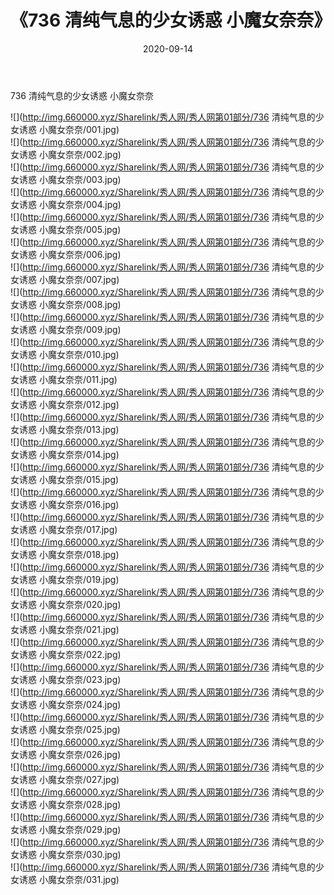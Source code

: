 ﻿---
layout: post
title:  《736 清纯气息的少女诱惑 小魔女奈奈》
date:   2020-09-14
img: http://img.660000.xyz/Sharelink/秀人网/秀人网第01部分/736 清纯气息的少女诱惑 小魔女奈奈/000.jpg
categories: [美女, 清纯, 唯美]
---

736 清纯气息的少女诱惑 小魔女奈奈

  ![](http://img.660000.xyz/Sharelink/秀人网/秀人网第01部分/736 清纯气息的少女诱惑 小魔女奈奈/001.jpg) <br> ![](http://img.660000.xyz/Sharelink/秀人网/秀人网第01部分/736 清纯气息的少女诱惑 小魔女奈奈/002.jpg) <br> ![](http://img.660000.xyz/Sharelink/秀人网/秀人网第01部分/736 清纯气息的少女诱惑 小魔女奈奈/003.jpg) <br> ![](http://img.660000.xyz/Sharelink/秀人网/秀人网第01部分/736 清纯气息的少女诱惑 小魔女奈奈/004.jpg) <br> ![](http://img.660000.xyz/Sharelink/秀人网/秀人网第01部分/736 清纯气息的少女诱惑 小魔女奈奈/005.jpg) <br> ![](http://img.660000.xyz/Sharelink/秀人网/秀人网第01部分/736 清纯气息的少女诱惑 小魔女奈奈/006.jpg) <br> ![](http://img.660000.xyz/Sharelink/秀人网/秀人网第01部分/736 清纯气息的少女诱惑 小魔女奈奈/007.jpg) <br> ![](http://img.660000.xyz/Sharelink/秀人网/秀人网第01部分/736 清纯气息的少女诱惑 小魔女奈奈/008.jpg) <br> ![](http://img.660000.xyz/Sharelink/秀人网/秀人网第01部分/736 清纯气息的少女诱惑 小魔女奈奈/009.jpg) <br> ![](http://img.660000.xyz/Sharelink/秀人网/秀人网第01部分/736 清纯气息的少女诱惑 小魔女奈奈/010.jpg) <br> ![](http://img.660000.xyz/Sharelink/秀人网/秀人网第01部分/736 清纯气息的少女诱惑 小魔女奈奈/011.jpg) <br> ![](http://img.660000.xyz/Sharelink/秀人网/秀人网第01部分/736 清纯气息的少女诱惑 小魔女奈奈/012.jpg) <br> ![](http://img.660000.xyz/Sharelink/秀人网/秀人网第01部分/736 清纯气息的少女诱惑 小魔女奈奈/013.jpg) <br> ![](http://img.660000.xyz/Sharelink/秀人网/秀人网第01部分/736 清纯气息的少女诱惑 小魔女奈奈/014.jpg) <br> ![](http://img.660000.xyz/Sharelink/秀人网/秀人网第01部分/736 清纯气息的少女诱惑 小魔女奈奈/015.jpg) <br> ![](http://img.660000.xyz/Sharelink/秀人网/秀人网第01部分/736 清纯气息的少女诱惑 小魔女奈奈/016.jpg) <br> ![](http://img.660000.xyz/Sharelink/秀人网/秀人网第01部分/736 清纯气息的少女诱惑 小魔女奈奈/017.jpg) <br> ![](http://img.660000.xyz/Sharelink/秀人网/秀人网第01部分/736 清纯气息的少女诱惑 小魔女奈奈/018.jpg) <br> ![](http://img.660000.xyz/Sharelink/秀人网/秀人网第01部分/736 清纯气息的少女诱惑 小魔女奈奈/019.jpg) <br> ![](http://img.660000.xyz/Sharelink/秀人网/秀人网第01部分/736 清纯气息的少女诱惑 小魔女奈奈/020.jpg) <br> ![](http://img.660000.xyz/Sharelink/秀人网/秀人网第01部分/736 清纯气息的少女诱惑 小魔女奈奈/021.jpg) <br> ![](http://img.660000.xyz/Sharelink/秀人网/秀人网第01部分/736 清纯气息的少女诱惑 小魔女奈奈/022.jpg) <br> ![](http://img.660000.xyz/Sharelink/秀人网/秀人网第01部分/736 清纯气息的少女诱惑 小魔女奈奈/023.jpg) <br> ![](http://img.660000.xyz/Sharelink/秀人网/秀人网第01部分/736 清纯气息的少女诱惑 小魔女奈奈/024.jpg) <br> ![](http://img.660000.xyz/Sharelink/秀人网/秀人网第01部分/736 清纯气息的少女诱惑 小魔女奈奈/025.jpg) <br> ![](http://img.660000.xyz/Sharelink/秀人网/秀人网第01部分/736 清纯气息的少女诱惑 小魔女奈奈/026.jpg) <br> ![](http://img.660000.xyz/Sharelink/秀人网/秀人网第01部分/736 清纯气息的少女诱惑 小魔女奈奈/027.jpg) <br> ![](http://img.660000.xyz/Sharelink/秀人网/秀人网第01部分/736 清纯气息的少女诱惑 小魔女奈奈/028.jpg) <br> ![](http://img.660000.xyz/Sharelink/秀人网/秀人网第01部分/736 清纯气息的少女诱惑 小魔女奈奈/029.jpg) <br> ![](http://img.660000.xyz/Sharelink/秀人网/秀人网第01部分/736 清纯气息的少女诱惑 小魔女奈奈/030.jpg) <br> ![](http://img.660000.xyz/Sharelink/秀人网/秀人网第01部分/736 清纯气息的少女诱惑 小魔女奈奈/031.jpg) <br>